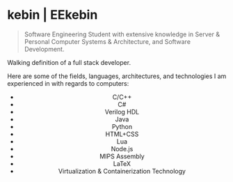 # kebin | EEkebin
> Software Engineering Student with extensive knowledge in Server & Personal Computer Systems & Architecture, and Software Development.

Walking definition of a full stack developer.

Here are some of the fields, languages, architectures, and technologies I am experienced in with regards to computers:
<ul align="center">
    <li>C/C++</li>
    <li>C#</li>
    <li>Verilog HDL</li>
    <li>Java</li>
    <li>Python</li>
    <li>HTML+CSS</li>
    <li>Lua</li>
    <li>Node.js</li>
    <li>MIPS Assembly</li>
    <li>LaTeX</li>
    <li>Virtualization & Containerization Technology</li>    
</ul>
